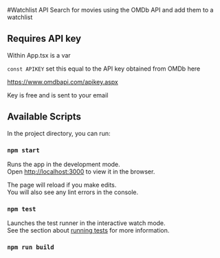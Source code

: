 #Watchlist API
Search for movies using the OMDb API and add them to a watchlist

## Requires API key

Within App.tsx is a var

`const APIKEY`
set this equal to the API key obtained from OMDb here

https://www.omdbapi.com/apikey.aspx

Key is free and is sent to your email




## Available Scripts

In the project directory, you can run:

### `npm start`

Runs the app in the development mode.\
Open [http://localhost:3000](http://localhost:3000) to view it in the browser.

The page will reload if you make edits.\
You will also see any lint errors in the console.

### `npm test`

Launches the test runner in the interactive watch mode.\
See the section about [running tests](https://facebook.github.io/create-react-app/docs/running-tests) for more information.

### `npm run build`
